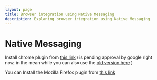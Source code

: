 ```yaml
---
layout: page
title: Browser integration using Native Messaging
description: Explaning browser integration using Native Messaging
---
```

# Native Messaging

Install chrome plugin from [this link](https://chrome.google.com/webstore/detail/hpnihnhlcnfejboocnckgchjdofeaphe) ( is pending approval by google right now, in the mean while you can also use the [old version here](https://chrome.google.com/webstore/detail/zeniverse-rpa/inhepbikmioclaolbahmnieiinemlmfp) )

You can Install the Mozilla Firefox plugin from [this link](https://addons.mozilla.org/en-US/firefox/addon/openrpa/)


